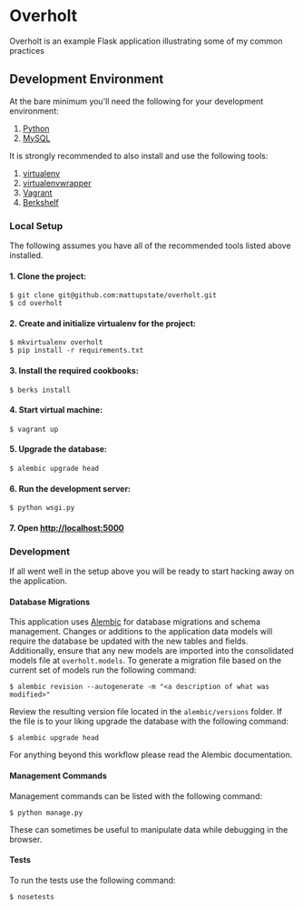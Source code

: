 # Overholt

Overholt is an example Flask application illustrating some of my common practices

## Development Environment

At the bare minimum you'll need the following for your development environment:

1. [Python](http://www.python.org/)
1. [MySQL](http://www.mysql.com/)

It is strongly recommended to also install and use the following tools:

1. [virtualenv](https://python-guide.readthedocs.org/en/latest/dev/virtualenvs/#virtualenv)
2. [virtualenvwrapper](https://python-guide.readthedocs.org/en/latest/dev/virtualenvs/#virtualenvwrapper)
3. [Vagrant](http://vagrantup.com)
3. [Berkshelf](http://berkshelf.com)

### Local Setup

The following assumes you have all of the recommended tools listed above installed.

#### 1. Clone the project:

    $ git clone git@github.com:mattupstate/overholt.git
    $ cd overholt

#### 2. Create and initialize virtualenv for the project:

    $ mkvirtualenv overholt
    $ pip install -r requirements.txt

#### 3. Install the required cookbooks:

    $ berks install

#### 4. Start virtual machine:

    $ vagrant up

#### 5. Upgrade the database:

    $ alembic upgrade head

#### 6. Run the development server:

    $ python wsgi.py

#### 7. Open [http://localhost:5000](http://localhost:5000)


### Development

If all went well in the setup above you will be ready to start hacking away on
the application.

#### Database Migrations

This application uses [Alembic](http://alembic.readthedocs.org/) for database
migrations and schema management. Changes or additions to the application data
models will require the database be updated with the new tables and fields.
Additionally, ensure that any new models are imported into the consolidated
models file at `overholt.models`. To generate a migration file based on the
current set of models run the following command:

    $ alembic revision --autogenerate -m "<a description of what was modified>"

Review the resulting version file located in the `alembic/versions` folder. If
the file is to your liking upgrade the database with the following command:

    $ alembic upgrade head

For anything beyond this workflow please read the Alembic documentation.

#### Management Commands

Management commands can be listed with the following command:

    $ python manage.py

These can sometimes be useful to manipulate data while debugging in the browser.


#### Tests

To run the tests use the following command:

    $ nosetests


